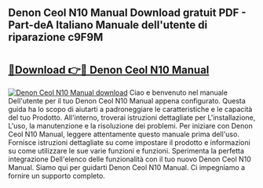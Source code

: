 ## Denon Ceol N10 Manual Download gratuit PDF - Part-deA Italiano Manuale dell'utente di riparazione c9F9M

# <h2><a href="http://dfcea3w.blite.top/?on=Denon+Ceol+N10+Manual">🔗Download 👉🔴 Denon Ceol N10 Manual</a></h2>

[![Denon Ceol N10 Manual download](https://i.imgur.com/lujVjoI.png)](http://dfcea3w.blite.top/?on=Denon+Ceol+N10+Manual)
Ciao e benvenuto nel manuale Dell'utente per il tuo Denon Ceol N10 Manual appena configurato. Questa guida ha lo scopo di aiutarti a padroneggiare le caratteristiche e le capacità del tuo Prodotto. All'interno, troverai istruzioni dettagliate per L'installazione, L'uso, la manutenzione e la risoluzione dei problemi. Per iniziare con Denon Ceol N10 Manual, leggere attentamente questo manuale prima dell'uso. Fornisce istruzioni dettagliate su come impostare il prodotto e informazioni su come utilizzare le sue varie funzioni e funzioni. Sperimenta la perfetta integrazione Dell'elenco delle funzionalità con il tuo nuovo Denon Ceol N10 Manual. Siamo qui per guidarti Denon Ceol N10 Manual. Ci impegniamo a fornire un supporto completo.
